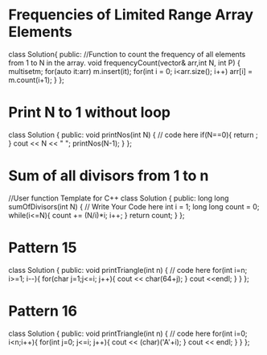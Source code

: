 # Frequencies of Limited Range Array Elements

class Solution{
    public:
    //Function to count the frequency of all elements from 1 to N in the array.
    void frequencyCount(vector<int>& arr,int N, int P)
    {
        multiset<int>m;
        for(auto it:arr) m.insert(it);
        for(int i = 0; i<arr.size(); i++) arr[i] = m.count(i+1);
    }
};

# Print N to 1 without loop

class Solution {
  public:
    void printNos(int N) {
        // code here
         if(N==0){
            return ;
        }
        cout << N << " ";
        printNos(N-1);
    }
};

# Sum of all divisors from 1 to n

//User function Template for C++
class Solution
{
public:
    long long sumOfDivisors(int N)
    {
        // Write Your Code here
        int i = 1;
        long long count = 0;
        while(i<=N){
            count += (N/i)*i;
            i++;
        }
        return count;
    }
};

# Pattern 15

class Solution {
  public:
    void printTriangle(int n) {
        // code here
        for(int i=n; i>=1; i--){
            for(char j=1;j<=i; j++){
                cout << char(64+j);
            }
            cout <<endl;
        }
    }
};

# Pattern 16

class Solution {
  public:
    void printTriangle(int n) {
        // code here
        for(int i=0; i<n;i++){
            for(int j=0; j<=i; j++){
                cout << (char)('A'+i);
            }
            cout << endl;
        }
    }
};
